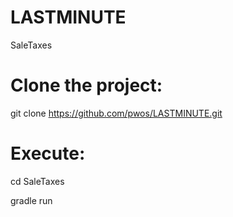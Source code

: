 # LASTMINUTE
SaleTaxes

Clone the project:
==================
git clone https://github.com/pwos/LASTMINUTE.git

Execute:
==================
<p>cd SaleTaxes</p>
<p>gradle run</p>

